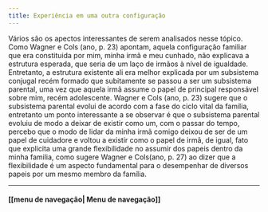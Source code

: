 ```yaml
---
title: Experiência em uma outra configuração
---
```


Vários são os apectos interessantes de serem analisados nesse tópico. Como Wagner e Cols (ano, p. 23) apontam, aquela configuração familiar que era constituida por mim, minha irmã e meu cunhado, não explicava a estrutura esperada, que seria de um laço de irmãos à nível de igualdade. Entretanto, a estrutura existente ali era melhor explicada por um subsistema conjugal recém formado que subitamente se passou a ser um subsistema parental, uma vez que aquela irmã assume o papel de principal responsável sobre mim, recém adolescente. Wagner e Cols (ano, p. 23) sugere que o subsistema parental evolui de acordo com a fase do ciclo vital da família, entretanto um ponto interessante a se observar é que o subsistema parental evoluiu de modo a deixar de existir como um, com o passar do tempo, percebo que o modo de lidar da minha irmã comigo deixou de ser de um papel de cuidadore e voltou a existir como o papel de irmã, de igual, fato que explicita uma grande flexibilidade no assumir dos papeis dentro da minha familia, como sugere Wagner e Cols(ano, p. 27) ao dizer que a flexibilidade é um aspecto fundamental para o desempenhar de diversos papeis por um mesmo membro da família.    


----------------------

#### [[menu de navegação| Menu de navegação]]
